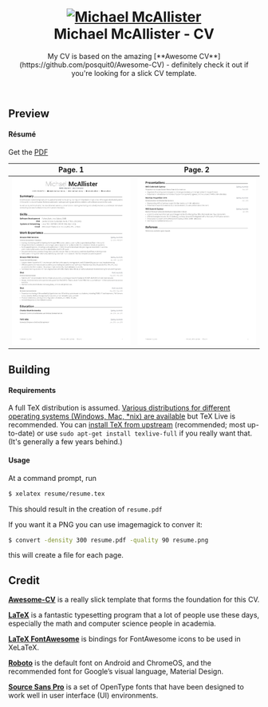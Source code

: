 <h1 align="center">
  <a href="https://blog.skunkw0rks.io/" title="Michael McAllister">
    <img alt="Michael McAllister" src="https://www.gravatar.com/avatar/dadad03da8b24f24d6c12549f4e53e9d?s=200" width="200px" height="200px" />
  </a>
  <br />
  Michael McAllister - CV
</h1>

<p align="center">
  My CV is based on the amazing [**Awesome CV**](https://github.com/posquit0/Awesome-CV) - definitely check it out if you're looking for a slick CV template.
</p>

<br />

## Preview

#### Résumé

Get the [PDF](https://raw.githubusercontent.com/michaelmcallister/CV/master/resume/resume.pdf)

| Page. 1 | Page. 2 |
|:---:|:---:|
| [![Résumé](https://raw.githubusercontent.com/michaelmcallister/CV/master/resume/resume-0.png)](https://raw.githubusercontent.com/michaelmcallister/CV/master/resume/resume.pdf)  | [![Résumé](https://raw.githubusercontent.com/michaelmcallister/CV/master/resume/resume-1.png)](https://raw.githubusercontent.com/michaelmcallister/CV/master/resume/resume.pdf) |

## Building

#### Requirements

A full TeX distribution is assumed.  [Various distributions for different operating systems (Windows, Mac, \*nix) are available](http://tex.stackexchange.com/q/55437) but TeX Live is recommended.
You can [install TeX from upstream](http://tex.stackexchange.com/q/1092) (recommended; most up-to-date) or use `sudo apt-get install texlive-full` if you really want that.  (It's generally a few years behind.)

#### Usage

At a command prompt, run

```bash
$ xelatex resume/resume.tex
```

This should result in the creation of ``resume.pdf``

If you want it a PNG you can use imagemagick to conver it:

```bash
$ convert -density 300 resume.pdf -quality 90 resume.png
```

this will create a file for each page.

## Credit
[**Awesome-CV**](https://github.com/posquit0/Awesome-CV) is a really slick template that forms the foundation for this CV.

[**LaTeX**](http://www.latex-project.org) is a fantastic typesetting program that a lot of people use these days, especially the math and computer science people in academia.

[**LaTeX FontAwesome**](https://github.com/furl/latex-fontawesome) is bindings for FontAwesome icons to be used in XeLaTeX.

[**Roboto**](https://github.com/google/roboto) is the default font on Android and ChromeOS, and the recommended font for Google’s visual language, Material Design.

[**Source Sans Pro**](https://github.com/adobe-fonts/source-sans-pro) is a set of OpenType fonts that have been designed to work well in user interface (UI) environments.
